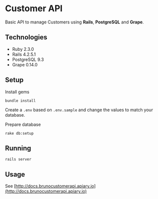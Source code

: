 # Customer API

Basic API to manage Customers using **Rails**, **PostgreSQL** and **Grape**.

## Technologies

* Ruby 2.3.0
* Rails 4.2.5.1
* PostgreSQL 9.3
* Grape 0.14.0

## Setup

Install gems

`bundle install`

Create a `.env` based on `.env.sample` and change the values to match your database.

Prepare database

`rake db:setup`

## Running

`rails server`

## Usage

See [http://docs.brunocustomerapi.apiary.io](http://docs.brunocustomerapi.apiary.io)
